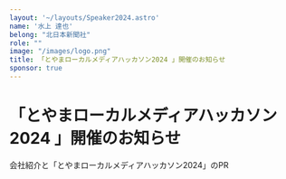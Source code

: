 ```yaml
---
layout: '~/layouts/Speaker2024.astro'
name: '水上 達也'
belong: "北日本新聞社"
role: ""
image: "/images/logo.png"
title: 「とやまローカルメディアハッカソン2024 」開催のお知らせ
sponsor: true
---
```


# 「とやまローカルメディアハッカソン2024 」開催のお知らせ

会社紹介と「とやまローカルメディアハッカソン2024」のPR
